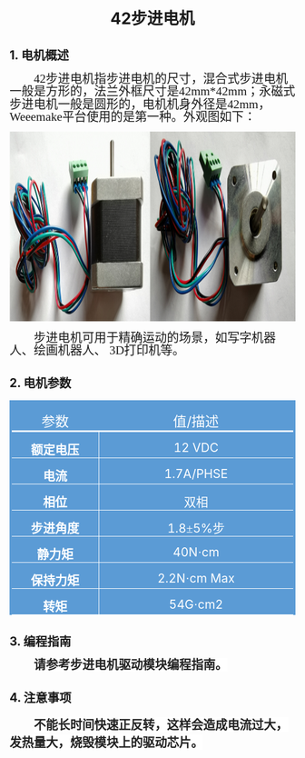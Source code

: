 <div align=center>
<h1 class="text-center">42步进电机</h1>
</div>

## 1. 电机概述

<html><body>
<p class=MsoNormal style='text-indent:32.0pt'><span lang=EN-US
style='font-size:16.0pt;line-height:105%;font-family:宋体'>42</span><span
style='font-size:16.0pt;line-height:105%;font-family:宋体'>步进电机指步进电机的尺寸，混合式步进电机一般是方形的，法兰外框尺寸是<span
lang=EN-US>42mm*42mm</span>；永磁式步进电机一般是圆形的，电机机身外径是<span lang=EN-US>42mm</span>，<span
lang=EN-US>Weeemake</span>平台使用的是第一种。外观图如下：</span></p>
</body></html>

  <p class=MsoNormal align=center style='margin-bottom:0cm;margin-bottom:.0001pt;
  text-align:center;line-height:normal'><span lang=EN-US><img width=1138
  height=335 id="图片 1" src="docs\electronic_modules\motor\42_stepper_motor\20200310-173248.png"></span></p>



<p class=MsoNormal style='text-indent:32.0pt'><span style='font-size:16.0pt;
line-height:105%;font-family:宋体'>步进电机可用于精确运动的场景，如写字机器人、绘画机器人、 <span lang=EN-US>3D</span>打印机等。</span></p>
</body></html>

## 2. 电机参数

<div align=center>

<table class=MsoNormalTable border=0 cellspacing=0 cellpadding=0
 style='border-collapse:collapse'>
 <tr>
  <td width=173 valign=top style='width:130.1pt;border-top:solid #5B9BD5 3.0pt;
  border-left:solid #5B9BD5 3.0pt;border-bottom:solid white 2.25pt;border-right:
  none;background:#5B9BD5;padding:0cm 5.4pt 0cm 5.4pt'>
  <p class=MsoNormal align=center style='margin-bottom:0cm;margin-bottom:.0001pt;
  text-align:center;line-height:normal'><span style='font-size:18.0pt;
  font-family:宋体;color:white'>参数</span></p>
  </td>
  <td width=395 valign=top style='width:295.9pt;border-top:solid #5B9BD5 3.0pt;
  border-left:none;border-bottom:solid white 2.25pt;border-right:solid #5B9BD5 3.0pt;
  background:#5B9BD5;padding:0cm 5.4pt 0cm 5.4pt'>
  <p class=MsoNormal align=center style='margin-bottom:0cm;margin-bottom:.0001pt;
  text-align:center;line-height:normal'><span style='font-size:18.0pt;
  font-family:宋体;color:white'>值</span><span lang=EN-US style='font-size:18.0pt;
  color:white'>/</span><span style='font-size:18.0pt;font-family:宋体;color:white'>描述</span></p>
  </td>
 </tr>
 <tr>
  <td width=173 valign=top style='width:130.1pt;border-top:none;border-left:
  solid #5B9BD5 3.0pt;border-bottom:solid white 1.0pt;border-right:solid white 1.0pt;
  background:#5B9BD5;padding:0cm 5.4pt 0cm 5.4pt'>
  <p class=MsoNormal align=center style='margin-bottom:0cm;margin-bottom:.0001pt;
  text-align:center;line-height:normal'><b><span style='font-size:16.0pt;
  font-family:宋体;color:white'>额定电压</span></b></p>
  </td>
  <td width=395 valign=top style='width:295.9pt;border-top:none;border-left:
  none;border-bottom:solid white 1.0pt;border-right:solid #5B9BD5 3.0pt;
  background:#5B9BD5;padding:0cm 5.4pt 0cm 5.4pt'>
  <p class=MsoNormal align=center style='margin-bottom:0cm;margin-bottom:.0001pt;
  text-align:center;line-height:normal'><span lang=EN-US style='font-size:16.0pt;
  color:white'>12 VDC</span></p>
  </td>
 </tr>
 <tr>
  <td width=173 valign=top style='width:130.1pt;border-top:none;border-left:
  solid #5B9BD5 3.0pt;border-bottom:none;border-right:solid white 1.0pt;
  background:#5B9BD5;padding:0cm 5.4pt 0cm 5.4pt'>
  <p class=MsoNormal align=center style='margin-bottom:0cm;margin-bottom:.0001pt;
  text-align:center;line-height:normal'><b><span style='font-size:16.0pt;
  font-family:宋体;color:white'>电流</span></b></p>
  </td>
  <td width=395 valign=top style='width:295.9pt;border:none;border-right:solid #5B9BD5 3.0pt;
  background:#5B9BD5;padding:0cm 5.4pt 0cm 5.4pt'>
  <p class=MsoNormal align=center style='margin-bottom:0cm;margin-bottom:.0001pt;
  text-align:center;line-height:normal'><span lang=EN-US style='font-size:16.0pt;
  color:white'>1.7A/PHSE</span></p>
  </td>
 </tr>
 <tr>
  <td width=173 valign=top style='width:130.1pt;border:solid white 1.0pt;
  border-left:solid #5B9BD5 3.0pt;background:#5B9BD5;padding:0cm 5.4pt 0cm 5.4pt'>
  <p class=MsoNormal align=center style='margin-bottom:0cm;margin-bottom:.0001pt;
  text-align:center;line-height:normal'><b><span style='font-size:16.0pt;
  font-family:宋体;color:white'>相位</span></b></p>
  </td>
  <td width=395 valign=top style='width:295.9pt;border-top:solid white 1.0pt;
  border-left:none;border-bottom:solid white 1.0pt;border-right:solid #5B9BD5 3.0pt;
  background:#5B9BD5;padding:0cm 5.4pt 0cm 5.4pt'>
  <p class=MsoNormal align=center style='margin-bottom:0cm;margin-bottom:.0001pt;
  text-align:center;line-height:normal'><span style='font-size:16.0pt;
  font-family:宋体;color:white'>双相</span></p>
  </td>
 </tr>
 <tr>
  <td width=173 valign=top style='width:130.1pt;border-top:none;border-left:
  solid #5B9BD5 3.0pt;border-bottom:none;border-right:solid white 1.0pt;
  background:#5B9BD5;padding:0cm 5.4pt 0cm 5.4pt'>
  <p class=MsoNormal align=center style='margin-bottom:0cm;margin-bottom:.0001pt;
  text-align:center;line-height:normal'><b><span style='font-size:16.0pt;
  font-family:宋体;color:white'>步进角度</span></b></p>
  </td>
  <td width=395 valign=top style='width:295.9pt;border:none;border-right:solid #5B9BD5 3.0pt;
  background:#5B9BD5;padding:0cm 5.4pt 0cm 5.4pt'>
  <p class=MsoNormal align=center style='margin-bottom:0cm;margin-bottom:.0001pt;
  text-align:center;line-height:normal'><span lang=EN-US style='font-size:16.0pt;
  color:white'>1.8</span><span style='font-size:16.0pt;font-family:宋体;
  color:white'>±</span><span lang=EN-US style='font-size:16.0pt;color:white'>5%</span><span
  style='font-size:16.0pt;font-family:宋体;color:white'>步</span></p>
  </td>
 </tr>
 <tr>
  <td width=173 valign=top style='width:130.1pt;border:solid white 1.0pt;
  border-left:solid #5B9BD5 3.0pt;background:#5B9BD5;padding:0cm 5.4pt 0cm 5.4pt'>
  <p class=MsoNormal align=center style='margin-bottom:0cm;margin-bottom:.0001pt;
  text-align:center;line-height:normal'><b><span style='font-size:16.0pt;
  font-family:宋体;color:white'>静力矩</span></b></p>
  </td>
  <td width=395 valign=top style='width:295.9pt;border-top:solid white 1.0pt;
  border-left:none;border-bottom:solid white 1.0pt;border-right:solid #5B9BD5 3.0pt;
  background:#5B9BD5;padding:0cm 5.4pt 0cm 5.4pt'>
  <p class=MsoNormal align=center style='margin-bottom:0cm;margin-bottom:.0001pt;
  text-align:center;line-height:normal'><span lang=EN-US style='font-size:16.0pt;
  color:white'>40N</span><span style='font-size:16.0pt;font-family:宋体;
  color:white'>·</span><span lang=EN-US style='font-size:16.0pt;color:white'>cm</span></p>
  </td>
 </tr>
 <tr>
  <td width=173 valign=top style='width:130.1pt;border-top:none;border-left:
  solid #5B9BD5 3.0pt;border-bottom:none;border-right:solid white 1.0pt;
  background:#5B9BD5;padding:0cm 5.4pt 0cm 5.4pt'>
  <p class=MsoNormal align=center style='margin-bottom:0cm;margin-bottom:.0001pt;
  text-align:center;line-height:normal'><b><span style='font-size:16.0pt;
  font-family:宋体;color:white'>保持力矩</span></b></p>
  </td>
  <td width=395 valign=top style='width:295.9pt;border:none;border-right:solid #5B9BD5 3.0pt;
  background:#5B9BD5;padding:0cm 5.4pt 0cm 5.4pt'>
  <p class=MsoNormal align=center style='margin-bottom:0cm;margin-bottom:.0001pt;
  text-align:center;line-height:normal'><span lang=EN-US style='font-size:16.0pt;
  color:white'>2.2N</span><span style='font-size:16.0pt;font-family:宋体;
  color:white'>·</span><span lang=EN-US style='font-size:16.0pt;color:white'>cm
  Max</span></p>
  </td>
 </tr>
 <tr>
  <td width=173 valign=top style='width:130.1pt;border:solid white 1.0pt;
  border-left:solid #5B9BD5 3.0pt;background:#5B9BD5;padding:0cm 5.4pt 0cm 5.4pt'>
  <p class=MsoNormal align=center style='margin-bottom:0cm;margin-bottom:.0001pt;
  text-align:center;line-height:normal'><b><span style='font-size:16.0pt;
  font-family:宋体;color:white'>转矩</span></b></p>
  </td>
  <td width=395 valign=top style='width:295.9pt;border-top:solid white 1.0pt;
  border-left:none;border-bottom:solid white 1.0pt;border-right:solid #5B9BD5 3.0pt;
  background:#5B9BD5;padding:0cm 5.4pt 0cm 5.4pt'>
  <p class=MsoNormal align=center style='margin-bottom:0cm;margin-bottom:.0001pt;
  text-align:center;line-height:normal'><span lang=EN-US style='font-size:16.0pt;
  color:white'>54G</span><span style='font-size:16.0pt;font-family:宋体;
  color:white'>·</span><span lang=EN-US style='font-size:16.0pt;color:white'>cm2</span></p>
  </td>
 </tr>
</table>
</div>
</body></html>



## 3. 编程指南

<html><body>

<p class=MsoNormal style='text-indent:32.15pt'><b><span style='font-size:16.0pt;
line-height:105%;font-family:宋体;color:#222222;background:white'>请参考步进电机驱动模块编程指南。
</body></html>

## 4. 注意事项

<p class=MsoNormal style='text-indent:32.0pt;mso-char-indent-count:2.0'><span
style='font-size:16.0pt;mso-ascii-font-family:Helvetica;mso-hansi-font-family:
Helvetica;mso-bidi-font-family:Helvetica;color:#222222;background:white'>不能长时间快速正反转，这样会造成电流过大，发热量大，烧毁模块上的驱动芯片。</span></p>
</body></html>